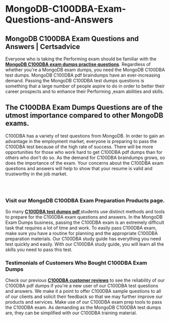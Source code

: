# MongoDB-C100DBA-Exam-Questions-and-Answers
<h2><strong>MongoDB C100DBA Exam Questions and Answers | Certsadvice</strong></h2> <p>Everyone who is taking the Performing exam should be familiar with the <a href="http://www.certsadvice.com/mongodb/c100dba-practice-questions"><strong>MongoDB C100DBA exam dumps practise questions</strong></a>. Regardless of whether you&#39;re a MongoDB exam dumps, you need the MongoDB C100DBA test dumps. MongoDB C100DBA pdf braindumps have an ever-increasing demand. Passing the MongoDB C100DBA test dumps questions is something that a large number of people aspire to do in order to better their career prospects and to enhance their Performing ,exam abilities and skills.</p> <h2><strong>The C100DBA Exam Dumps Questions are of the utmost importance compared to other MongoDB exams.</strong></h2> <p>C100DBA has a variety of test questions from MongoDB. In order to gain an advantage in the employment market, everyone is preparing to pass the C100DBA test because of the high rate of success. There will be more opportunities for those who work hard to get C100DBA pdf dumps than for others who don&#39;t do so. As the demand for C100DBA braindumps grows, so does the importance of the exam. Your concerns about the C100DBA exam questions and answers will help to show that your resume is valid and trustworthy in the job market.</p> <p><a href="http://www.certsadvice.com/mongodb/c100dba-practice-questions" style="display: block; padding: 1em 0; text-align: center; "><img alt="" src="https://1.bp.blogspot.com/-RUOr8Wn-CRk/YUYAxC8kcHI/AAAAAAAAAnw/F7BbdI3tw8QDj5z8iX0vQAioQzKiUxduwCLcBGAsYHQ/s0/unnamed.jpg" /></a></p> <h3><strong>Visit our MongoDB C100DBA Exam Preparation Products page.</strong></h3> <p>So many <a href="http://www.certsadvice.com/mongodb/c100dba-practice-questions"><strong>C100DBA test dumps pdf </strong></a>students use distinct methods and tools to prepare for the C100DBA exam questions and answers. In the MongoDB Exam Dumps business, passing the C100DBA exam is an extremely difficult task that requires a lot of time and work. To easily pass C100DBA exam, make sure you have a routine for planning and the appropriate C100DBA preparation materials. Our C100DBA study guide has everything you need test quickly and easily. With our C100DBA study guide, you will learn all the skills you need to pass this test.</p> <h3><strong>Testimonials of Customers Who Bought C100DBA Exam Dumps</strong></h3> <p>Check our previous <a href="http://www.certsadvice.com/mongodb/c100dba-practice-questions"><strong>C100DBA customer reviews</strong></a> to see the reliability of our C100DBA pdf dumps if you&#39;re a new user of our C100DBA test questions and answers. We make it a point to offer C100DBA sample questions to all of our clients and solicit their feedback so that we may further improve our products and services. Make use of our C100DBA exam prep tools to pass the C100DBA exam. As demanding as the MongoDB C100DBA test dumps are, they can be simplified with our C100DBA training material.</p>
